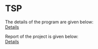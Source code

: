 # TSP  
The details of the program are given below:  
[Details](https://github.com/erhanyalniz/TSP/blob/9312c8605236b3756b6560527b4bc9524c5b9925/Traveling%20Salesman%20Problem.pdf)

Report of the project is given below:  
[Details](https://github.com/erhanyalniz/TSP/blob/fdbefc797c5c6cfd8688c456cb1e4bee4ad653fb/TSP%20Report.pdf)
